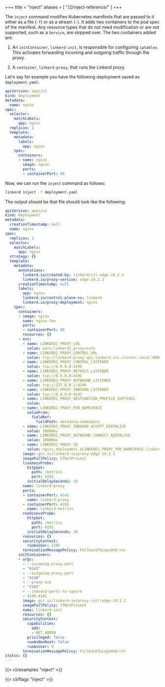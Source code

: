+++
title = "inject"
aliases = [
  "/2/inject-reference/"
]
+++

The `inject` command modifies Kubernetes manifests that are passed to it either
as a file (`-f`) or as a stream (`-`). It adds two containers to the pod spec of
the manifest. Any resource types that do not need modification or are not
supported, such as a `Service`, are skipped over. The two containers added are:

1. An `initContainer`, `linkerd-init`, is responsible for configuring
   `iptables`. This activates forwarding incoming and outgoing traffic through
   the proxy.

1. A `container`, `linkerd-proxy`, that runs the Linkerd proxy.

Let's say for example you have the following deployment saved as `deployment.yaml`:

```yaml
apiVersion: apps/v1
kind: Deployment
metadata:
  name: nginx
spec:
  selector:
    matchLabels:
      app: nginx
  replicas: 1
  template:
    metadata:
      labels:
        app: nginx
    spec:
      containers:
      - name: nginx
        image: nginx
        ports:
        - containerPort: 80
```

Now, we can run the `inject` command as follows:

```bash
linkerd inject -f deployment.yaml
```

The output should be that file should look like the following:

```yaml
apiVersion: apps/v1
kind: Deployment
metadata:
  creationTimestamp: null
  name: nginx
spec:
  replicas: 1
  selector:
    matchLabels:
      app: nginx
  strategy: {}
  template:
    metadata:
      annotations:
        linkerd.io/created-by: linkerd/cli edge-19.2.2
        linkerd.io/proxy-version: edge-19.2.2
      creationTimestamp: null
      labels:
        app: nginx
        linkerd.io/control-plane-ns: linkerd
        linkerd.io/proxy-deployment: nginx
    spec:
      containers:
      - image: nginx
        name: nginx-foo
        ports:
        - containerPort: 80
        resources: {}
      - env:
        - name: LINKERD2_PROXY_LOG
          value: warn,linkerd2_proxy=info
        - name: LINKERD2_PROXY_CONTROL_URL
          value: tcp://linkerd-proxy-api.linkerd.svc.cluster.local:8086
        - name: LINKERD2_PROXY_CONTROL_LISTENER
          value: tcp://0.0.0.0:4190
        - name: LINKERD2_PROXY_METRICS_LISTENER
          value: tcp://0.0.0.0:4191
        - name: LINKERD2_PROXY_OUTBOUND_LISTENER
          value: tcp://127.0.0.1:4140
        - name: LINKERD2_PROXY_INBOUND_LISTENER
          value: tcp://0.0.0.0:4143
        - name: LINKERD2_PROXY_DESTINATION_PROFILE_SUFFIXES
          value: .
        - name: LINKERD2_PROXY_POD_NAMESPACE
          valueFrom:
            fieldRef:
              fieldPath: metadata.namespace
        - name: LINKERD2_PROXY_INBOUND_ACCEPT_KEEPALIVE
          value: 10000ms
        - name: LINKERD2_PROXY_OUTBOUND_CONNECT_KEEPALIVE
          value: 10000ms
        - name: LINKERD2_PROXY_ID
          value: nginx.deployment.$LINKERD2_PROXY_POD_NAMESPACE.linkerd-managed.linkerd.svc.cluster.local
        image: gcr.io/linkerd-io/proxy:edge-19.2.2
        imagePullPolicy: IfNotPresent
        livenessProbe:
          httpGet:
            path: /metrics
            port: 4191
          initialDelaySeconds: 10
        name: linkerd-proxy
        ports:
        - containerPort: 4143
          name: linkerd-proxy
        - containerPort: 4191
          name: linkerd-metrics
        readinessProbe:
          httpGet:
            path: /metrics
            port: 4191
          initialDelaySeconds: 10
        resources: {}
        securityContext:
          runAsUser: 2102
        terminationMessagePolicy: FallbackToLogsOnError
      initContainers:
      - args:
        - --incoming-proxy-port
        - "4143"
        - --outgoing-proxy-port
        - "4140"
        - --proxy-uid
        - "2102"
        - --inbound-ports-to-ignore
        - 4190,4191
        image: gcr.io/linkerd-io/proxy-init:edge-19.2.2
        imagePullPolicy: IfNotPresent
        name: linkerd-init
        resources: {}
        securityContext:
          capabilities:
            add:
            - NET_ADMIN
          privileged: false
          runAsNonRoot: false
          runAsUser: 0
        terminationMessagePolicy: FallbackToLogsOnError
status: {}
---
```

{{< cli/examples "inject" >}}

{{< cli/flags "inject" >}}
